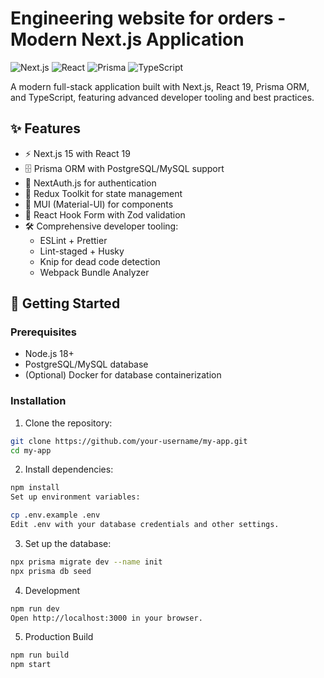 # Engineering website for orders - Modern Next.js Application

![Next.js](https://img.shields.io/badge/Next.js-15.3.2-000000?logo=next.js)
![React](https://img.shields.io/badge/React-19.1.0-61DAFB?logo=react)
![Prisma](https://img.shields.io/badge/Prisma-6.8.2-2D3748?logo=prisma)
![TypeScript](https://img.shields.io/badge/TypeScript-5.0.0-3178C6?logo=typescript)

A modern full-stack application built with Next.js, React 19, Prisma ORM, and TypeScript, featuring advanced developer tooling and best practices.

## ✨ Features

- ⚡ Next.js 15 with React 19
- 🗄️ Prisma ORM with PostgreSQL/MySQL support
- 🔐 NextAuth.js for authentication
- 🧰 Redux Toolkit for state management
- 🎨 MUI (Material-UI) for components
- 📝 React Hook Form with Zod validation
- 🛠️ Comprehensive developer tooling:
  - ESLint + Prettier
  - Lint-staged + Husky
  - Knip for dead code detection
  - Webpack Bundle Analyzer

## 🚀 Getting Started

### Prerequisites

- Node.js 18+
- PostgreSQL/MySQL database
- (Optional) Docker for database containerization

### Installation

1. Clone the repository:

```bash
git clone https://github.com/your-username/my-app.git
cd my-app
```

2. Install dependencies:

```bash
npm install
Set up environment variables:
```

```bash
cp .env.example .env
Edit .env with your database credentials and other settings.
```

3. Set up the database:

```bash
npx prisma migrate dev --name init
npx prisma db seed
```

4. Development

```bash
npm run dev
Open http://localhost:3000 in your browser.
```

5. Production Build

```bash
npm run build
npm start
```
